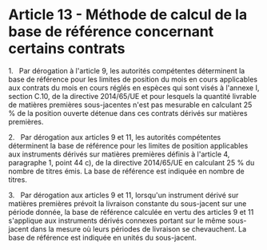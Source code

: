 # Article 13 - Méthode de calcul de la base de référence concernant certains contrats


1.   Par dérogation à l'article 9, les autorités compétentes déterminent la base de référence pour les limites de position du mois en cours applicables aux contrats du mois en cours réglés en espèces qui sont visés à l'annexe I, section C.10, de la directive 2014/65/UE et pour lesquels la quantité livrable de matières premières sous-jacentes n'est pas mesurable en calculant 25 % de la position ouverte détenue dans ces contrats dérivés sur matières premières.

2.   Par dérogation aux articles 9 et 11, les autorités compétentes déterminent la base de référence pour les limites de position applicables aux instruments dérivés sur matières premières définis à l'article 4, paragraphe 1, point 44 c), de la directive 2014/65/UE en calculant 25 % du nombre de titres émis. La base de référence est indiquée en nombre de titres.

3.   Par dérogation aux articles 9 et 11, lorsqu'un instrument dérivé sur matières premières prévoit la livraison constante du sous-jacent sur une période donnée, la base de référence calculée en vertu des articles 9 et 11 s'applique aux instruments dérivés connexes portant sur le même sous-jacent dans la mesure où leurs périodes de livraison se chevauchent. La base de référence est indiquée en unités du sous-jacent.
